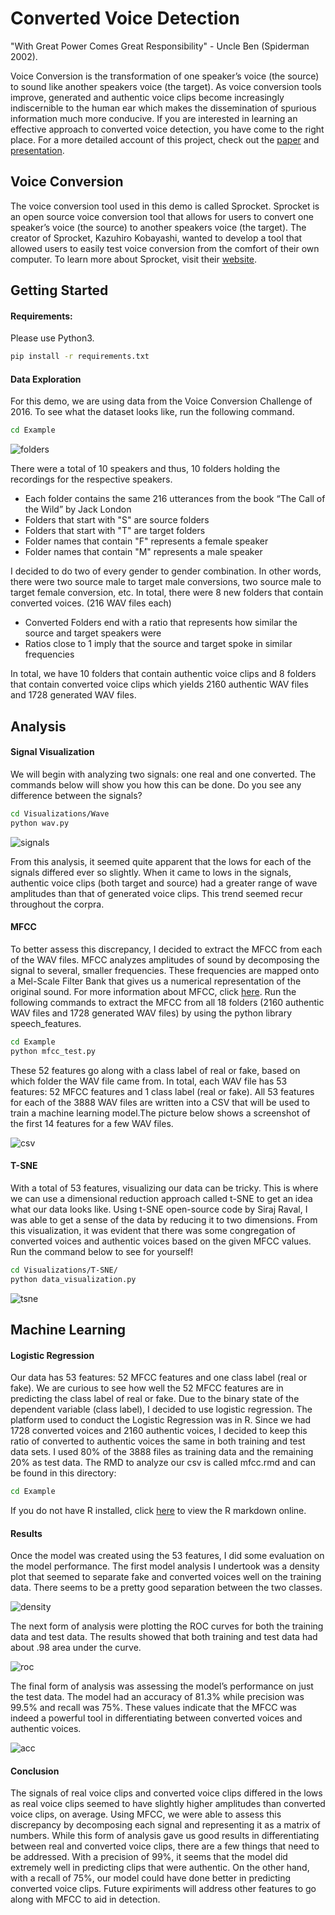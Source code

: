# Converted Voice Detection

"With Great Power Comes Great Responsibility" - Uncle Ben (Spiderman 2002). 

Voice Conversion is the transformation of one speaker’s voice (the source) to sound like another speakers voice (the target). 
As voice conversion tools improve, generated and authentic voice clips become increasingly indiscernible to the human ear which makes the dissemination of spurious information much more conducive.  If you are interested in learning an effective approach to converted voice detection, you have come to the right place. For a more detailed account of this project, check out the [paper](https://github.com/ciads-ut/converted-voice-detection/blob/master/Paper%20%26%20Presentation/paper.pdf)
and [presentation](https://github.com/ciads-ut/converted-voice-detection/blob/master/Paper%20%26%20Presentation/Voice_Conversion_Presentation.pdf).

## Voice Conversion
The voice conversion tool used in this demo is called Sprocket. Sprocket is an open source voice conversion tool that allows for users to convert one speaker’s voice (the source) to another speakers voice (the target). The creator of Sprocket, Kazuhiro Kobayashi, wanted to develop a tool that allowed users to easily test voice conversion from the comfort of their own computer. To learn more about Sprocket, visit their [website](https://github.com/k2kobayashi/sprocket).

## Getting Started
#### Requirements:
Please use Python3.
```sh
pip install -r requirements.txt
```
#### Data Exploration
For this demo, we are using data from the Voice Conversion Challenge of 2016. To see what the dataset looks like, run the following command.
```sh
cd Example
```
![folders](https://user-images.githubusercontent.com/25602219/51804252-1bacfe80-2224-11e9-8011-12b857991ef3.PNG)

There were a total of 10 speakers and thus, 10 folders holding the recordings for the respective speakers.
  - Each folder contains the same 216 utterances from the book “The Call of the Wild” by Jack London
  - Folders that start with "S" are source folders
  - Folders that start with "T" are target folders
  - Folder names that contain "F" represents a female speaker
  - Folder names that contain "M" represents a male speaker

I decided to do two of every gender to gender combination. In other words, there were two source male to target male conversions, two source male to target female conversion, etc. In total, there were 8 new folders that contain converted voices. (216 WAV files each)
- Converted Folders end with a ratio that represents how similar the source and target speakers were
- Ratios close to 1 imply that the source and target spoke in similar frequencies

In total, we have 10 folders that contain authentic voice clips and 8 folders that contain converted voice clips which yields 2160 authentic WAV files and 1728 generated WAV files.
## Analysis
#### Signal Visualization
We will begin with analyzing two signals: one real and one converted. The commands below will show you how this can be done. Do you see any difference between the signals?
```sh
cd Visualizations/Wave
python wav.py
```
![signals](https://user-images.githubusercontent.com/25602219/51804256-223b7600-2224-11e9-9114-e2989463442a.png)


From this analysis, it seemed quite apparent that the lows for each of the signals differed ever so slightly. When it came to lows in the signals, authentic voice clips (both target and source) had a greater range of wave amplitudes than that of generated voice clips. This trend seemed recur throughout the corpra.

#### MFCC
To better assess this discrepancy, I decided to extract the MFCC from each of the WAV files. MFCC analyzes amplitudes of sound by decomposing the signal to several, smaller frequencies. These frequencies are mapped onto a Mel-Scale Filter Bank that gives us a numerical representation of the original sound. For more information about MFCC, click [here](https://en.wikipedia.org/wiki/Mel-frequency_cepstrum). Run the following commands to extract the MFCC from all 18 folders (2160 authentic WAV files and 1728 generated WAV files) by using the python library speech_features. 

```sh
cd Example
python mfcc_test.py
```

These 52 features go along with a class label of real or fake, based on which folder the WAV file came from. In total, each WAV file has 53 features: 52 MFCC features and 1 class label (real or fake). All 53 features for each of the 3888 WAV files are written into a CSV that will be used to train a machine learning model.The picture below shows a screenshot of the first 14 features for a few WAV files. 

![csv](https://user-images.githubusercontent.com/25602219/51804260-2d8ea180-2224-11e9-9cf4-62b46f7bb74a.PNG)


#### T-SNE
With a total of 53 features, visualizing our data can be tricky. This is where we can use a dimensional reduction approach called t-SNE to get an idea what our data looks like. Using t-SNE open-source code by Siraj Raval, I was able to get a sense of the data by reducing it to two dimensions. From this visualization, it was evident that there was some congregation of converted voices and authentic voices based on the given MFCC values. Run the command below to see for yourself!

```sh
cd Visualizations/T-SNE/
python data_visualization.py
```
![tsne](https://user-images.githubusercontent.com/25602219/44238346-f3e84380-a179-11e8-84db-ddcabdb323f9.png)

## Machine Learning

#### Logistic Regression
Our data has 53 features: 52 MFCC features and one class label (real or fake). We are curious to see how well the 52 MFCC features are in predicting the class label of real or fake. Due to the binary state of the dependent variable (class label), I decided to use logistic regression. The platform used to conduct the Logistic Regression was in R. Since we had 1728 converted voices and 2160 authentic voices, I decided to keep this ratio of converted to authentic voices the same in both training and test data sets. I used 80% of the 3888 files as training data and the remaining 20% as test data. The RMD to analyze our csv is called mfcc.rmd and can be found in this directory:

```sh
cd Example
```

If you do not have R installed, click [here](http://rpubs.com/v4lakers/mfcc) to view the R markdown online.

#### Results
Once the model was created using the 53 features, I did some evaluation on the model performance. The first model analysis I undertook was a density plot that seemed to separate fake and converted voices well on the training data. There seems to be a pretty good separation between the two classes. 

![density](https://user-images.githubusercontent.com/25602219/51804264-34b5af80-2224-11e9-97d1-33f65b70568e.png)


The next form of analysis were plotting the ROC curves for both the training data and test data. The results showed that both training and test data had about .98 area under the curve.

![roc](https://user-images.githubusercontent.com/25602219/51804269-45febc00-2224-11e9-8403-56cb680110db.png)


The final form of analysis was assessing the model’s performance on just the test data. The model had an accuracy of 81.3\% while precision was 99.5\% and recall was 75\%. These values indicate that the MFCC was indeed a powerful tool in differentiating between converted voices and authentic voices.


![acc](https://user-images.githubusercontent.com/25602219/51804273-50b95100-2224-11e9-9151-392725e697d8.png)



#### Conclusion
The signals of real voice clips and converted voice clips differed in the lows as real voice clips seemed to have slightly higher amplitudes than converted voice clips, on average. Using MFCC, we were able to assess this discrepancy by decomposing each signal and representing it as a matrix of numbers. While this form of analysis gave us good results in differentiating between real and converted voice clips, there are a few things that need to be addressed. With a precision of 99\%, it seems that the model did extremely well in predicting clips that were authentic. On the other hand, with a recall of 75\%, our model could have done better in predicting converted voice clips. Future expiriments will address other features to go along with MFCC to aid in detection.
